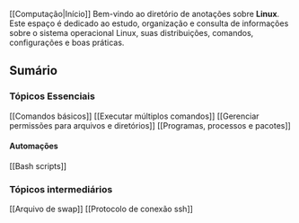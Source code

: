 [[Computação|Início]]
Bem-vindo ao diretório de anotações sobre **Linux**. Este espaço é dedicado ao estudo, organização e consulta de informações sobre o sistema operacional Linux, suas distribuições, comandos, configurações e boas práticas.
## Sumário
### Tópicos Essenciais
[[Comandos básicos]]
[[Executar múltiplos comandos]]
[[Gerenciar permissões para arquivos e diretórios]]
[[Programas, processos e pacotes]]
#### Automações
[[Bash scripts]]

### Tópicos intermediários
[[Arquivo de swap]]
[[Protocolo de conexão ssh]]

